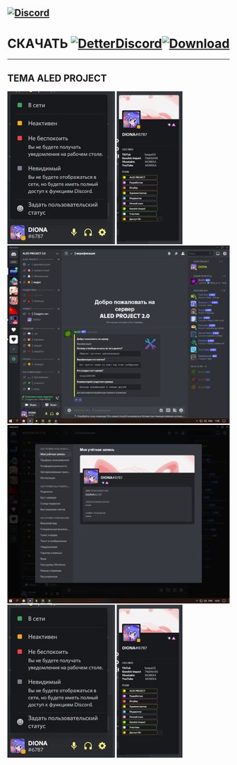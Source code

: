 [![Discord](https://img.shields.io/badge/discord-ALEDPROJECT-purple?style=for-the-badge)](https://discord.gg/rQHRex2)
---
# СКАЧАТЬ [![DetterDiscord](https://img.shields.io/badge/Скачать-BETTERDISCORD-black?style=for-the-badge)](https://github.com/BetterDiscord/Installer/releases/latest/download/BetterDiscord-Windows.exe)[![Download](https://img.shields.io/badge/Скачать-ТЕМУ-black?style=for-the-badge)](https://github.com/ALEDPROJECT/ALED-PROJECT/releases/download/14.7/aledproject.theme.css)
---
## ТЕМА ALED PROJECT 
![](statusmenu.png) ![](profile.png) ![](theme.png) ![](settings.png) ![](statusmenu.png) ![](profile.png)
